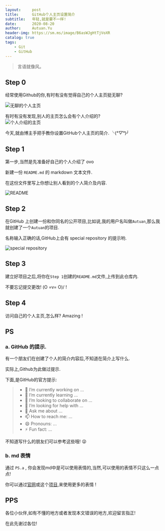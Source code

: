 ```yaml
---
layout:     post
title:      GitHub个人主页设置简介
subtitle:   年轻,就是要不一样!
date:       2020-08-20
author:     Autuan.Yu
header-img: https://sm.ms/image/B6asWJgHtTjVoXR
catalog: true
tags:
    - Git
    - GitHub
---
```


> 言语就像风。

## Step 0  
经常使用Github的你,有时有没有觉得自己的个人主页挺无聊?   

![无聊的个人主页](https://i.loli.net/2020/08/20/JvrmOFAaKuHyRdD.png)  

有时有没有发现,别人的主页怎么会有个人介绍的?   
![个人介绍的主页](https://i.loli.net/2020/08/20/dJFzvEKgmwWCV32.png)  

今天,就由博主手把手教你设置GitHub个人主页的简介. ╰(*°▽°*)╯    

## Step 1   
第一步,当然是先准备好自己的个人介绍了 ovo   

新建一份 `README.md` 的 markdown 文本文件.   

在这份文件里写上你想让别人看到的个人简介及内容.   

![README](https://i.loli.net/2020/08/20/QFNMjR51CEk7qab.png)  

## Step 2   
在GitHub 上创建一份和你同名的公开项目,比如说,我的用户名叫做`Autuan`,那么我就创建了一个`Autuan`的项目.  

名称输入正确的话,GitHub上会有 special repository 的提示哟.  

![special repository](https://i.loli.net/2020/08/20/9s1EiSGrgtucT4H.png)

## Step 3
建立好项目之后,将你在`Step 1`创建的`README.md`文件,上传到此仓库内.  

不要忘记提交更改! \(O =v= O)/ !

## Step 4
访问自己的个人主页,怎么样? Amazing !  

## PS
### a. GitHub 的提示.  
有一个朋友们在创建了个人的简介内容后,不知道在简介上写什么.  

实际上,Github为此做过提示.  

下面,是GitHub的官方提示:  
> - 🔭 I’m currently working on ...
> - 🌱 I’m currently learning ...
> - 👯 I’m looking to collaborate on ...
> - 🤔 I’m looking for help with ...
> - 💬 Ask me about ...
> - 📫 How to reach me: ...
> - 😄 Pronouns: ...
> - ⚡ Fun fact: ...  

不知道写什么的朋友们可以参考这些哦! 😜  

### b. md 表情  
通过 `PS.a` , 你会发现md中是可以使用表情的,当然,可以使用的表情不只这么一点点!   

你可以通过[官网](https://www.webfx.com/tools/emoji-cheat-sheet/)或这个[项目](https://github.com/guodongxiaren/README/blob/master/emoji.md),来使用更多的表情 !   

## PPS
各位小伙伴,如有不懂的地方或者发现本文错误的地方,欢迎留言指正!  

在此先谢过各位!   
